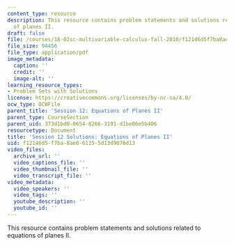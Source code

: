 ```yaml
---
content_type: resource
description: This resource contains problem statements and solutions related to equations
  of planes II.
draft: false
file: /courses/18-02sc-multivariable-calculus-fall-2010/f12146d5f7ba8ae061155d13d9076d13_MIT18_02SC_pb_14_comb.pdf
file_size: 94456
file_type: application/pdf
image_metadata:
  caption: ''
  credit: ''
  image-alt: ''
learning_resource_types:
- Problem Sets with Solutions
license: https://creativecommons.org/licenses/by-nc-sa/4.0/
ocw_type: OCWFile
parent_title: 'Session 12: Equations of Planes II'
parent_type: CourseSection
parent_uid: 373d1bd0-0654-8266-3191-d1be06e5b406
resourcetype: Document
title: 'Session 12 Solutions: Equations of Planes II'
uid: f12146d5-f7ba-8ae0-6115-5d13d9076d13
video_files:
  archive_url: ''
  video_captions_file: ''
  video_thumbnail_file: ''
  video_transcript_file: ''
video_metadata:
  video_speakers: ''
  video_tags: ''
  youtube_description: ''
  youtube_id: ''
---
```

This resource contains problem statements and solutions related to equations of planes II.